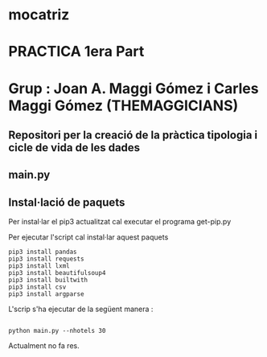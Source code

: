 # mocatriz
# PRACTICA 1era Part
# Grup : Joan A. Maggi Gómez i Carles Maggi Gómez (THEMAGGICIANS)
## Repositori per la creació de la pràctica tipologia i cicle de vida de les dades

## main.py

## Instal·lació de paquets
Per instal·lar el pip3 actualitzat cal executar el programa  get-pip.py


Per ejecutar l'script cal instal·lar aquest paquets 

```
pip3 install pandas
pip3 install requests
pip3 install lxml
pip3 install beautifulsoup4
pip3 install builtwith
pip3 install csv
pip3 install argparse
```

L'scrip s'ha ejecutar de la següent manera :
```

python main.py --nhotels 30

```

Actualment no fa res.


